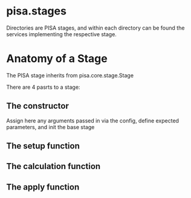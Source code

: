 # pisa.stages

Directories are PISA stages, and within each directory can be found the services implementing the respective stage.

# Anatomy of a Stage

The PISA stage inherits from pisa.core.stage.Stage

There are 4 pasrts to a stage:

## The constructor

Assign here any arguments passed in via the config, define expected parameters, and init the base stage

## The setup function

## The calculation function

## The apply function
